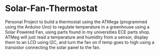 # Solar-Fan-Thermostat
Personal Project to build a thermostat using the ATMega (programmed using the Arduino Uno) to regulate temperature in a greenhouse using a Solar Powered Fan, using parts found in my universities ECE parts shop. ATMeg will just read a temperature and humidity from a sensor, display them to an LCD using I2C, and turn the fan on if temp goes to high using a transistor connecting the solar panel to the fan.
